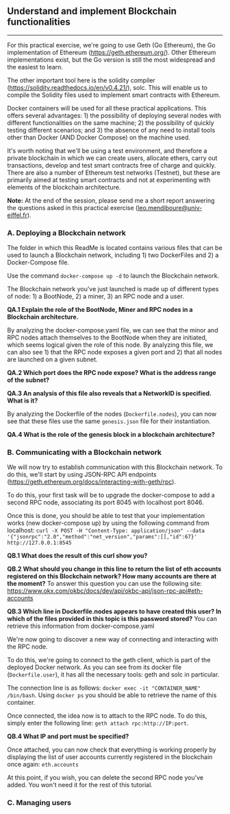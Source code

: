 ## Understand and implement Blockchain functionalities
-------------

For this practical exercise, we're going to use Geth (Go Ethereum), the Go implementation of Ethereum (https://geth.ethereum.org/). Other Ethereum implementations exist, but the Go version is still the most widespread and the easiest to learn.

The other important tool here is the solidity compiler (https://solidity.readthedocs.io/en/v0.4.21/), solc. This will enable us to compile the Solidity files used to implement smart contracts with Ethereum.

Docker containers will be used for all these practical applications. This offers several advantages: 1) the possibility of deploying several nodes with different functionalities on the same machine; 2) the possibility of quickly testing different scenarios; and 3) the absence of any need to install tools other than Docker (AND Docker Compose) on the machine used.

It's worth noting that we'll be using a test environment, and therefore a private blockchain in which we can create users, allocate ethers, carry out transactions, develop and test smart contracts free of charge and quickly. There are also a number of Ethereum test networks (Testnet), but these are primarily aimed at testing smart contracts and not at experimenting with elements of the blockchain architecture.

**Note:** At the end of the session, please send me a short report answering the questions asked in this practical exercise (leo.mendiboure@univ-eiffel.fr).

### A. Deploying a Blockchain network

The folder in which this ReadMe is located contains various files that can be used to launch a Blockchain network, including 1) two DockerFiles and 2) a Docker-Compose file.

Use the command `docker-compose up -d` to launch the Blockchain network.

The Blockchain network you've just launched is made up of different types of node: 1) a BootNode, 2) a miner, 3) an RPC node and a user.

**QA.1 Explain the role of the BootNode, Miner and RPC nodes in a Blockchain architecture.**

By analyzing the docker-compose.yaml file, we can see that the minor and RPC nodes attach themselves to the BootNode when they are initiated, which seems logical given the role of this node. By analyzing this file, we can also see 1) that the RPC node exposes a given port and 2) that all nodes are launched on a given subnet.

**QA.2 Which port does the RPC node expose? What is the address range of the subnet?**

**QA.3 An analysis of this file also reveals that a NetworkID is specified. What is it?**

By analyzing the Dockerfile of the nodes (`Dockerfile.nodes`), you can now see that these files use the same `genesis.json` file for their instantiation. 

**QA.4 What is the role of the genesis block in a blockchain architecture?**

### B. Communicating with a Blockchain network

We will now try to establish communication with this Blockchain network. To do this, we'll start by using JSON-RPC API endpoints (https://geth.ethereum.org/docs/interacting-with-geth/rpc).

To do this, your first task will be to upgrade the docker-compose to add a second RPC node, associating its port 8045 with localhost port 8046.

Once this is done, you should be able to test that your implementation works (new docker-compose up) by using the following command from localhost: `curl -X POST -H "Content-Type: application/json" --data '{"jsonrpc":"2.0","method":"net_version","params":[],"id":67}' http://127.0.0.1:8545` 

**QB.1 What does the result of this curl show you?**

**QB.2 What should you change in this line to return the list of eth accounts registered on this Blockchain network? How many accounts are there at the moment?** To answer this question you can use the following site: https://www.okx.com/okbc/docs/dev/api/okbc-api/json-rpc-api#eth-accounts

**QB.3 Which line in Dockerfile.nodes appears to have created this user? In which of the files provided in this topic is this password stored?** You can retrieve this information from docker-compose.yaml

We're now going to discover a new way of connecting and interacting with the RPC node. 

To do this, we're going to connect to the geth client, which is part of the deployed Docker network. As you can see from its docker file (`Dockerfile.user`), it has all the necessary tools: geth and solc in particular.

The connection line is as follows:  `docker exec -it "CONTAINER_NAME" /bin/bash`. Using `docker ps` you should be able to retrieve the name of this container.

Once connected, the idea now is to attach to the RPC node. To do this, simply enter the following line: `geth attach rpc:http://IP:port`.

**QB.4 What IP and port must be specified?**

Once attached, you can now check that everything is working properly by displaying the list of user accounts currently registered in the blockchain once again: `eth.accounts`

At this point, if you wish, you can delete the second RPC node you've added. You won't need it for the rest of this tutorial.

### C. Managing users

### 


